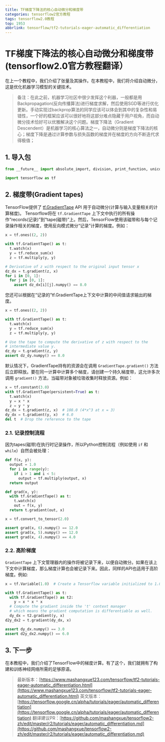 ```yaml
---
title: TF梯度下降法的核心自动微分和梯度带
categories: tensorflow2官方教程
tags: tensorflow2.0教程
top: 1953
abbrlink: tensorflow/tf2-tutorials-eager-automatic_differentiation
---
```


# TF梯度下降法的核心自动微分和梯度带 (tensorflow2.0官方教程翻译）

在上一个教程中，我们介绍了张量及其操作。在本教程中，我们将介绍自动微分，这是优化机器学习模型的关键技术。

> 备注：在此之前，机器学习社区中很少发挥这个利器，一般都是用Backpropagation(反向传播算法)进行梯度求解，然后使用SGD等进行优化更新。手动实现过backprop算法的同学应该可以体会到其中的复杂性和易错性，一个好的框架应该可以很好地将这部分难点隐藏于用户视角，而自动微分技术恰好可以优雅解决这个问题。梯度下降法（Gradient Descendent）是机器学习的核心算法之一，自动微分则是梯度下降法的核心；梯度下降是通过计算参数与损失函数的梯度并在梯度的方向不断迭代求得极值；

## 1. 导入包

```python
from __future__ import absolute_import, division, print_function, unicode_literals

import tensorflow as tf
```

## 2. 梯度带(Gradient tapes)

TensorFlow提供了 [tf.GradientTape](https://www.tensorflow.org/api_docs/python/tf/GradientTape) API 用于自动微分(计算与输入变量相关的计算梯度)。
Tensorflow将在 `tf.GradientTape` 上下文中执行的所有操作“records(记录)”到“tape(磁带)”上。然后，TensorFlow使用该磁带和与每个记录操作相关的梯度，使用反向模式微分“记录”计算的梯度。例如：

```python
x = tf.ones((2, 2))

with tf.GradientTape() as t:
  t.watch(x)
  y = tf.reduce_sum(x)
  z = tf.multiply(y, y)

# Derivative of z with respect to the original input tensor x
dz_dx = t.gradient(z, x)
for i in [0, 1]:
  for j in [0, 1]:
    assert dz_dx[i][j].numpy() == 8.0
```

您还可以根据在“记录的”tf.GradientTape上下文中计算的中间值请求输出的梯度。

```python
x = tf.ones((2, 2))

with tf.GradientTape() as t:
  t.watch(x)
  y = tf.reduce_sum(x)
  z = tf.multiply(y, y)

# Use the tape to compute the derivative of z with respect to the
# intermediate value y.
dz_dy = t.gradient(z, y)
assert dz_dy.numpy() == 8.0
```

默认情况下，GradientTape持有的资源会在调用 `GradientTape.gradient()` 方法后立即释放。要在同一计算中计算多个梯度，请创建一个持久梯度带，这允许多次调用 `gradient()` 方法，当磁带对象被垃圾收集时释放资源。例如：

```python
x = tf.constant(3.0)
with tf.GradientTape(persistent=True) as t:
  t.watch(x)
  y = x * x
  z = y * y
dz_dx = t.gradient(z, x)  # 108.0 (4*x^3 at x = 3)
dy_dx = t.gradient(y, x)  # 6.0
del t  # Drop the reference to the tape
```

### 2.1. 记录控制流程

因为tapes(磁带)在执行时记录操作，所以Python控制流程（例如使用 `if` 和 `while`）自然会被处理：

```python
def f(x, y):
  output = 1.0
  for i in range(y):
    if i > 1 and i < 5:
      output = tf.multiply(output, x)
  return output

def grad(x, y):
  with tf.GradientTape() as t:
    t.watch(x)
    out = f(x, y)
  return t.gradient(out, x)

x = tf.convert_to_tensor(2.0)

assert grad(x, 6).numpy() == 12.0
assert grad(x, 5).numpy() == 12.0
assert grad(x, 4).numpy() == 4.0

```

### 2.2. 高阶梯度

 `GradientTape` 上下文管理器内的操作将被记录下来，以便自动微分。如果在该上下文中计算梯度，那么梯度计算也会被记录下来。因此，同样的API也适用于高阶梯度。例如:

```python
x = tf.Variable(1.0)  # Create a Tensorflow variable initialized to 1.0

with tf.GradientTape() as t:
  with tf.GradientTape() as t2:
    y = x * x * x
  # Compute the gradient inside the 't' context manager
  # which means the gradient computation is differentiable as well.
  dy_dx = t2.gradient(y, x)
d2y_dx2 = t.gradient(dy_dx, x)

assert dy_dx.numpy() == 3.0
assert d2y_dx2.numpy() == 6.0
```

## 3. 下一步

在本教程中，我们介绍了TensorFlow中的梯度计算。有了这个，我们就拥有了构建和训练神经网络所需的足够原语。

> 最新版本：[https://www.mashangxue123.com/tensorflow/tf2-tutorials-eager-automatic_differentiation.html](https://www.mashangxue123.com/tensorflow/tf2-tutorials-eager-automatic_differentiation.html)
> 英文版本：[https://tensorflow.google.cn/alpha/tutorials/eager/automatic_differentiation](https://tensorflow.google.cn/alpha/tutorials/eager/automatic_differentiation)
> 翻译建议PR：[https://github.com/mashangxue/tensorflow2-zh/edit/master/r2/tutorials/eager/automatic_differentiation.md](https://github.com/mashangxue/tensorflow2-zh/edit/master/r2/tutorials/eager/automatic_differentiation.md)
